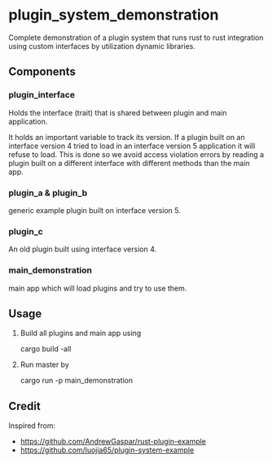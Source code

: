 # plugin_system_demonstration
Complete demonstration of a plugin system that runs rust to rust integration using custom interfaces by utilization dynamic libraries.

## Components
### plugin_interface
Holds the interface (trait) that is shared between plugin and main application.

It holds an important variable to track its version. If a plugin built on an interface version 4 tried to load in an interface version 5 application it will refuse to load. This is done so we avoid access violation errors by reading a plugin built on a different interface with different methods than the main app.

### plugin_a & plugin_b
generic example plugin built on interface version 5.

### plugin_c
An old plugin built using interface version 4.

### main_demonstration
main app which will load plugins and try to use them.

## Usage

1. Build all plugins and main app using

    cargo build -all

2. Run master by 

    cargo run -p main_demonstration


## Credit
Inspired from:

* https://github.com/AndrewGaspar/rust-plugin-example
* https://github.com/luojia65/plugin-system-example